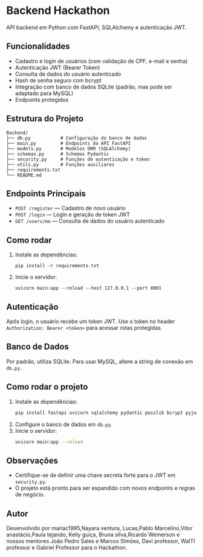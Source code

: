 
# Backend Hackathon

API backend em Python com FastAPI, SQLAlchemy e autenticação JWT.

## Funcionalidades

- Cadastro e login de usuários (com validação de CPF, e-mail e senha)
- Autenticação JWT (Bearer Token)
- Consulta de dados do usuário autenticado
- Hash de senha seguro com bcrypt
- Integração com banco de dados SQLite (padrão, mas pode ser adaptado para MySQL)
- Endpoints protegidos

## Estrutura do Projeto

```
Backend/
├── db.py           # Configuração do banco de dados
├── main.py         # Endpoints da API FastAPI
├── models.py       # Modelos ORM (SQLAlchemy)
├── schemas.py      # Schemas Pydantic
├── security.py     # Funções de autenticação e token
├── utils.py        # Funções auxiliares
├── requirements.txt
└── README.md
```

## Endpoints Principais

- `POST /register` — Cadastro de novo usuário
- `POST /login` — Login e geração de token JWT
- `GET /users/me` — Consulta de dados do usuário autenticado

## Como rodar

1. Instale as dependências:
   ```
   pip install -r requirements.txt
   ```
2. Inicie o servidor:
   ```
   uvicorn main:app --reload --host 127.0.0.1 --port 8001
   ```

## Autenticação

Após login, o usuário recebe um token JWT. Use o token no header `Authorization: Bearer <token>` para acessar rotas protegidas.

## Banco de Dados

Por padrão, utiliza SQLite. Para usar MySQL, altere a string de conexão em `db.py`.

## Como rodar o projeto

1. Instale as dependências:
   ```bash
   pip install fastapi uvicorn sqlalchemy pydantic passlib bcrypt pyjwt mysql-connector-python
   ```
2. Configure o banco de dados em `db.py`.
3. Inicie o servidor:
   ```bash
   uvicorn main:app --reload
   ```

## Observações

- Certifique-se de definir uma chave secreta forte para o JWT em `security.py`.
- O projeto está pronto para ser expandido com novos endpoints e regras de negócio.

## Autor

Desenvolvido por mariac1995,Nayara ventura, Lucas,Pablo Marcelino,Vitor anastácio,Paula tejando, Kelly guiça, Bruna silva,Ricardo Wemerson e nossos mentores João Pedro Sales e Marcos SImôes, Davi professor, WalTI professor e Gabriel Professor para o Hackathon.
